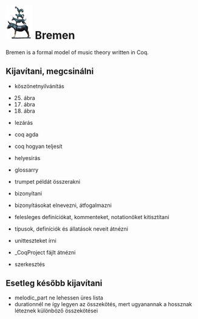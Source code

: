 # <img src="bremen.png" alt="the town musicians of bremen" width="70"/> Bremen
Bremen is a formal model of music theory written in Coq.  

## Kijavítani, megcsinálni

- köszönetnyilvánítás
- 25. ábra
- 17. ábra
- 18. ábra
- lezárás
- coq agda
- coq hogyan teljesít
- helyesírás

- glossarry

- trumpet példát összerakni
- bizonyítani
- bizonyításokat elnevezni, átfogalmazni
- felesleges definíciókat, kommenteket, notationöket kitisztítani
- típusok, definíciók és állatások neveit átnézni
- unitteszteket írni
- _CoqProject fájlt átnézni

- szerkesztés


## Esetleg később kijavítani
 - melodic_part ne lehessen üres lista
 - durationnél ne így legyen az összekötés, mert ugyanannak a hossznak léteznek különböző összekötései
